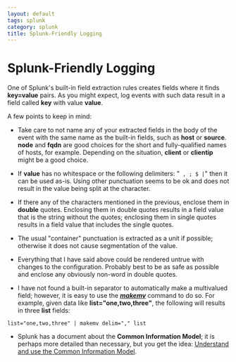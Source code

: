 ```yaml
---
layout: default
tags: splunk
category: splunk
title: Splunk-Friendly Logging
---
```

# Splunk-Friendly Logging

One of Splunk's built-in field extraction rules creates fields where it finds
**key=value** pairs. As you might expect, log events with such data result in a
field called **key** with value **value**.

A few points to keep in mind:

* Take care to not name any of your extracted fields in the body of the event
with the same name as the built-in fields, such as **host** or **source**.
**node** and **fqdn** are good choices for the short and fully-qualified
names of hosts, for example.  Depending on the situation, **client** or
**clientip** might be a good choice.

* If **value** has no whitespace or the following delimiters: "``` , ;
$ |```" then it can be used as-is. Using other punctuation seems to
be ok and does not result in the value being split at the character.

* If there any of the characters mentioned in the previous, enclose them in
**double** quotes. Enclosing them in double quotes results in a field value
that is the string without the quotes; enclosing them in single quotes
results in a field value that includes the single quotes.

* The usual "container" punctuation is extracted as a unit if possible;
 otherwise it does not cause segmentation of the value.

* Everything that I have said above could be rendered untrue with changes to
the configuration. Probably best to be as safe as possible and enclose any
obviously non-word in double quotes.

* I have not found a built-in separator to automatically make a multivalued
field; however, it is easy to use the [***makemv***][1] command to do so. For
example, given data like **list="one,two,three"**, the following will results
in three **list** fields:

 ```
 list="one,two,three" | makemv delim="," list
 ```

* Splunk has a document about the **Common Information Model**; it is perhaps
more detailed than necessary, but you get the idea: [Understand and use the
Common Information Model][2].

[1]: http://docs.splunk.com/Documentation/Splunk/latest/SearchReference/Makemv
[2]: http://docs.splunk.com/Documentation/Splunk/latest/Knowledge/UnderstandandusetheCommonInformationModel
